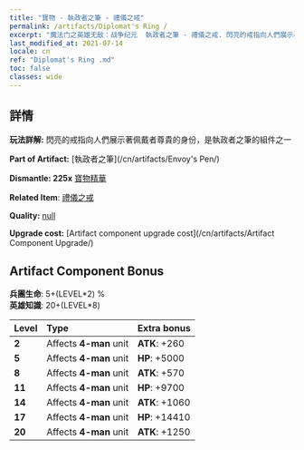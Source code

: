 ```yaml
---
title: "寶物 - 執政者之筆 - 禮儀之戒"
permalink: /artifacts/Diplomat's Ring /
excerpt: "魔法门之英雄无敌：战争纪元  執政者之筆 - 禮儀之戒. 閃亮的戒指向人們展示著佩戴者尊貴的身份，是執政者之筆的組件之一"
last_modified_at: 2021-07-14
locale: cn
ref: "Diplomat's Ring .md"
toc: false
classes: wide
---
```




## 詳情

 **玩法詳解:** 閃亮的戒指向人們展示著佩戴者尊貴的身份，是執政者之筆的組件之一

 **Part of Artifact:** [執政者之筆](/cn/artifacts/Envoy's Pen/)

 **Dismantle: 225x** [寶物精華](/cn/Items/con_905/)

 **Related Item**: [禮儀之戒](/cn/Items/art_2157/)

 **Quality:** [null](/cn/artifacts/null/)

 **Upgrade cost:** [Artifact component upgrade cost](/cn/artifacts/Artifact Component Upgrade/)

## Artifact Component Bonus

  **兵團生命**: 5+(LEVEL\*2) %<br/>**英雄知識**: 20+(LEVEL\*8)

  |  Level  | Type |    Extra bonus  | 
  |:--------|:-----|:----------------| 
  | **2** | Affects **4-man** unit | **ATK**: +260 | 
  | **5** | Affects **4-man** unit | **HP**: +5000 | 
  | **8** | Affects **4-man** unit | **ATK**: +570 | 
  | **11** | Affects **4-man** unit | **HP**: +9700 | 
  | **14** | Affects **4-man** unit | **ATK**: +1060 | 
  | **17** | Affects **4-man** unit | **HP**: +14410 | 
  | **20** | Affects **4-man** unit | **ATK**: +1250 | 
